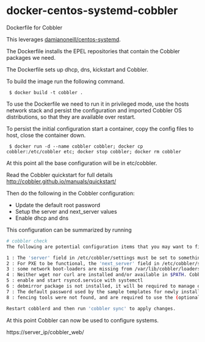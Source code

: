 # docker-centos-systemd-cobbler
Dockerfile for Cobbler

This leverages [damianoneill/centos-systemd](https://hub.docker.com/r/damianoneill/centos-systemd/).

The Dockerfile installs the EPEL repositories that contain the Cobbler packages we need.

The Dockerfile sets up dhcp, dns, kickstart and Cobbler.

To build the image run the following command.

     $ docker build -t cobbler .

To use the Dockerfile we need to run it in privileged mode, use the hosts network stack and persist the configuration and imported Cobbler OS distributions, so that they are available over restart.

To persist the initial configuration start a container, copy the config files to host, close the container down.

     $ docker run -d --name cobbler cobbler; docker cp cobbler:/etc/cobbler etc; docker stop cobbler; docker rm cobbler

At this point all the base configuration will be in etc/cobbler.

Read the Cobbler quickstart for full details http://cobbler.github.io/manuals/quickstart/

Then do the following in the Cobbler configuration:
* Update the default root password
* Setup the server and next_server values
* Enable dhcp and dns

This configuration can be summarized by running

```bash
# cobbler check
The following are potential configuration items that you may want to fix:

1 : The 'server' field in /etc/cobbler/settings must be set to something other than localhost, or kickstarting features will not work.  This should be a resolvable hostname or IP for the boot server as reachable by all machines that will use it.
2 : For PXE to be functional, the 'next_server' field in /etc/cobbler/settings must be set to something other than 127.0.0.1, and should match the IP of the boot server on the PXE network.
3 : some network boot-loaders are missing from /var/lib/cobbler/loaders, you may run 'cobbler get-loaders' to download them, or, if you only want to handle x86/x86_64 netbooting, you may ensure that you have installed a *recent* version of the syslinux package installed and can ignore this message entirely.  Files in this directory, should you want to support all architectures, should include pxelinux.0, menu.c32, elilo.efi, and yaboot. The 'cobbler get-loaders' command is the easiest way to resolve these requirements.
4 : Neither wget nor curl are installed and/or available in $PATH. Cobbler requires that one of these utilities be installed.
5 : enable and start rsyncd.service with systemctl
6 : debmirror package is not installed, it will be required to manage debian deployments and repositories
7 : The default password used by the sample templates for newly installed machines (default_password_crypted in /etc/cobbler/settings) is still set to 'cobbler' and should be changed, try: "openssl passwd -1 -salt 'random-phrase-here' 'your-password-here'" to generate new one
8 : fencing tools were not found, and are required to use the (optional) power management features. install cman or fence-agents to use them

Restart cobblerd and then run 'cobbler sync' to apply changes.
```


At this point Cobbler can now be used to configure systems.

https://server_ip/cobbler_web/
